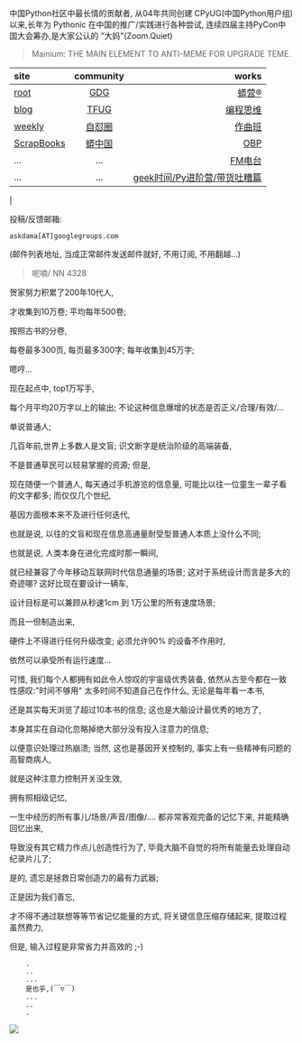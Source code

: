 中国Python社区中最长情的贡献者, 从04年共同创建 CPyUG(中国Python用户组)以来,长年为 Pythonic 在中国的推广/实践进行各种尝试, 连续四届主持PyCon中国大会筹办,是大家公认的 "大妈"(Zoom.Quiet)

> Mainium: THE MAIN ELEMENT TO ANTI-MEME FOR UPGRADE TEME.

| site | community | works |
| :-----| :----: | ----: |
| [root](http://zoomquiet.io/) | [GDG](https://blog.zhgdg.org/) | [蟒营®](https://doc.101.camp/) |
| [blog](https://blog.zoomquiet.io/pages/zoomquiet.html) | [TFUG](http://zh.tfug.world/) | [编程思维](https://py.101.camp/) |
| [weekly](http://weekly.pychina.org/) | [自怼圈](https://du.101.camp/) | [作曲班](https://mu.101.camp/) |
| [ScrapBooks](https://zoomquiet.io/collection.html) | [蟒中国](https://pychina.org/) | [OBP](https://zoomquiet.io/obp/index.html) |
| ... | ... | [FM电台](https://fm.101.camp/) |
| ... | ... | [geek时间/Py进阶营/带货吐糟篇](https://fm.101.camp/2020/geek2py-dama.html) 
 |


投稿/反馈邮箱:

    askdama[AT]googlegroups.com

(邮件列表地址, 
当成正常邮件发送邮件就好, 不用订阅, 不用翻越...)


> ​呢喃/ NN 4328




贺家努力积累了200年10代人,

才收集到10万卷;
平均每年500卷;

按照古书的分卷,

每卷最多300页,
每页最多300字;
每年收集到45万字;

嗯哼...

现在起点中,
top1万写手,

每个月平均20万字以上的输出;
不论这种信息爆增的状态是否正义/合理/有效/...



单说普通人;

几百年前,世界上多数人是文盲;
识文断字是统治阶级的高端装备,

不是普通草民可以轻易掌握的资源;
但是,

现在随便一个普通人,
每天通过手机游览的信息量,
可能比以往一位童生一辈子看的文字都多;
而仅仅几个世纪,

基因方面根本来不及进行任何迭代,

也就是说,
以往的文盲和现在信息高通量耐受型普通人本质上没什么不同;

也就是说,
人类本身在进化完成时那一瞬间,

就已经兼容了今年移动互联网时代信息通量的场景;
这对于系统设计而言是多大的奇迹哪?
这好比现在要设计一辆车,

设计目标是可以兼顾从秒速1cm 到 1万公里的所有速度场景;

而且一但制造出来,

硬件上不得进行任何升级改变;
必须允许90% 的设备不作用时,

依然可以承受所有运行速度...


可惜,
我们每个人都拥有如此令人惊叹的宇宙级优秀装备,
依然从古至今都在一致性感叹:"时间不够用"
太多时间不知道自己在作什么,
无论是每年看一本书,

还是其实每天浏览了超过10本书的信息;
这也是大脑设计最优秀的地方了,

本身其实在自动化忽略掉绝大部分没有投入注意力的信息;

以便意识处理过热崩溃;
当然,
这也是基因开关控制的,
事实上有一些精神有问题的高智商病人,

就是这种注意力控制开关没生效,

拥有照相级记忆,

一生中经历的所有事儿/场景/声音/图像/....
都非常客观完备的记忆下来,
并能精确回忆出来,

导致没有其它精力作点儿创造性行为了,
毕竟大脑不自觉的将所有能量去处理自动纪录片儿了;


是的,
遗忘是拯救日常创造力的最有力武器;

正是因为我们善忘,

才不得不通过联想等等节省记忆能量的方式,
将关键信息压缩存储起来,
提取过程虽然费力,

但是,
输入过程是非常省力并高效的 ;-)








```
    .
    ..
    ...
    是也乎,(￣▽￣)
    ...
    ..
    .
```


![](http://ydlj.zoomquiet.top/ipic/2021-03-25-zq42-today-card-2103.025.jpeg)



